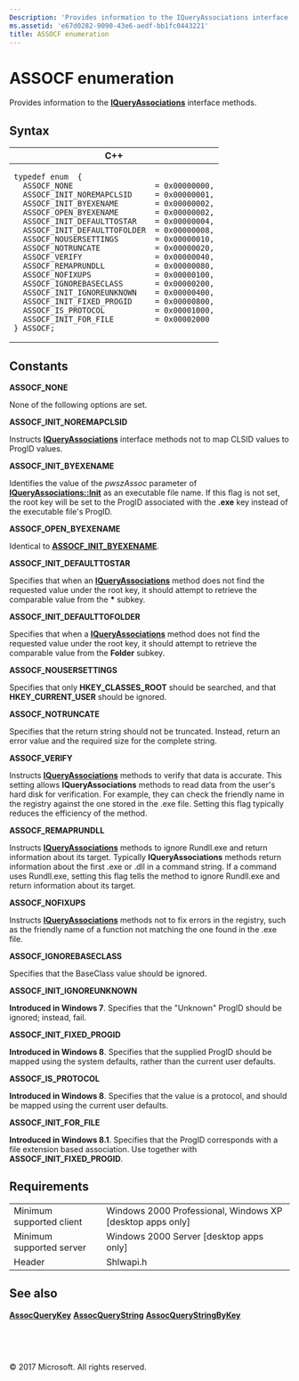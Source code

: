 ```yaml
---
Description: 'Provides information to the IQueryAssociations interface methods.'
ms.assetid: 'e67d0282-9090-43e6-aedf-bb1fc0443221'
title: ASSOCF enumeration
---
```


# ASSOCF enumeration

Provides information to the [**IQueryAssociations**](IQueryAssociations.htm) interface methods.

## Syntax

<span codelanguage="ManagedCPlusPlus"></span>

<table><colgroup><col style="width: 100%" /></colgroup><thead><tr class="header"><th>C++</th></tr></thead><tbody><tr class="odd"><td><pre><code>typedef enum  { 
  ASSOCF_NONE                  = 0x00000000,
  ASSOCF_INIT_NOREMAPCLSID     = 0x00000001,
  ASSOCF_INIT_BYEXENAME        = 0x00000002,
  ASSOCF_OPEN_BYEXENAME        = 0x00000002,
  ASSOCF_INIT_DEFAULTTOSTAR    = 0x00000004,
  ASSOCF_INIT_DEFAULTTOFOLDER  = 0x00000008,
  ASSOCF_NOUSERSETTINGS        = 0x00000010,
  ASSOCF_NOTRUNCATE            = 0x00000020,
  ASSOCF_VERIFY                = 0x00000040,
  ASSOCF_REMAPRUNDLL           = 0x00000080,
  ASSOCF_NOFIXUPS              = 0x00000100,
  ASSOCF_IGNOREBASECLASS       = 0x00000200,
  ASSOCF_INIT_IGNOREUNKNOWN    = 0x00000400,
  ASSOCF_INIT_FIXED_PROGID     = 0x00000800,
  ASSOCF_IS_PROTOCOL           = 0x00001000,
  ASSOCF_INIT_FOR_FILE         = 0x00002000
} ASSOCF;</code></pre></td></tr></tbody></table>



## Constants

 <span id="ASSOCF_NONE"></span><span id="assocf_none"></span>**ASSOCF\_NONE** 

None of the following options are set.

 <span id="ASSOCF_INIT_NOREMAPCLSID"></span><span id="assocf_init_noremapclsid"></span>**ASSOCF\_INIT\_NOREMAPCLSID** 

Instructs [**IQueryAssociations**](IQueryAssociations.htm) interface methods not to map CLSID values to ProgID values.

 <span id="ASSOCF_INIT_BYEXENAME"></span><span id="assocf_init_byexename"></span>**ASSOCF\_INIT\_BYEXENAME** 

Identifies the value of the *pwszAssoc* parameter of [**IQueryAssociations::Init**](IQueryAssociations_Init.htm) as an executable file name. If this flag is not set, the root key will be set to the ProgID associated with the **.exe** key instead of the executable file's ProgID.

 <span id="ASSOCF_OPEN_BYEXENAME"></span><span id="assocf_open_byexename"></span>**ASSOCF\_OPEN\_BYEXENAME** 

Identical to [****ASSOCF\_INIT\_BYEXENAME****](ASSOCF_str.htm).

 <span id="ASSOCF_INIT_DEFAULTTOSTAR"></span><span id="assocf_init_defaulttostar"></span>**ASSOCF\_INIT\_DEFAULTTOSTAR** 

Specifies that when an [**IQueryAssociations**](IQueryAssociations.htm) method does not find the requested value under the root key, it should attempt to retrieve the comparable value from the **\*** subkey.

 <span id="ASSOCF_INIT_DEFAULTTOFOLDER"></span><span id="assocf_init_defaulttofolder"></span>**ASSOCF\_INIT\_DEFAULTTOFOLDER** 

Specifies that when a [**IQueryAssociations**](IQueryAssociations.htm) method does not find the requested value under the root key, it should attempt to retrieve the comparable value from the **Folder** subkey.

 <span id="ASSOCF_NOUSERSETTINGS"></span><span id="assocf_nousersettings"></span>**ASSOCF\_NOUSERSETTINGS** 

Specifies that only **HKEY\_CLASSES\_ROOT** should be searched, and that **HKEY\_CURRENT\_USER** should be ignored.

 <span id="ASSOCF_NOTRUNCATE"></span><span id="assocf_notruncate"></span>**ASSOCF\_NOTRUNCATE** 

Specifies that the return string should not be truncated. Instead, return an error value and the required size for the complete string.

 <span id="ASSOCF_VERIFY"></span><span id="assocf_verify"></span>**ASSOCF\_VERIFY** 

Instructs [**IQueryAssociations**](IQueryAssociations.htm) methods to verify that data is accurate. This setting allows **IQueryAssociations** methods to read data from the user's hard disk for verification. For example, they can check the friendly name in the registry against the one stored in the .exe file. Setting this flag typically reduces the efficiency of the method.

 <span id="ASSOCF_REMAPRUNDLL"></span><span id="assocf_remaprundll"></span>**ASSOCF\_REMAPRUNDLL** 

Instructs [**IQueryAssociations**](IQueryAssociations.htm) methods to ignore Rundll.exe and return information about its target. Typically **IQueryAssociations** methods return information about the first .exe or .dll in a command string. If a command uses Rundll.exe, setting this flag tells the method to ignore Rundll.exe and return information about its target.

 <span id="ASSOCF_NOFIXUPS"></span><span id="assocf_nofixups"></span>**ASSOCF\_NOFIXUPS** 

Instructs [**IQueryAssociations**](IQueryAssociations.htm) methods not to fix errors in the registry, such as the friendly name of a function not matching the one found in the .exe file.

 <span id="ASSOCF_IGNOREBASECLASS"></span><span id="assocf_ignorebaseclass"></span>**ASSOCF\_IGNOREBASECLASS** 

Specifies that the BaseClass value should be ignored.

 <span id="ASSOCF_INIT_IGNOREUNKNOWN"></span><span id="assocf_init_ignoreunknown"></span>**ASSOCF\_INIT\_IGNOREUNKNOWN** 

**Introduced in Windows 7**. Specifies that the "Unknown" ProgID should be ignored; instead, fail.

 <span id="ASSOCF_INIT_FIXED_PROGID"></span><span id="assocf_init_fixed_progid"></span>**ASSOCF\_INIT\_FIXED\_PROGID** 

**Introduced in Windows 8**. Specifies that the supplied ProgID should be mapped using the system defaults, rather than the current user defaults.

 <span id="ASSOCF_IS_PROTOCOL"></span><span id="assocf_is_protocol"></span>**ASSOCF\_IS\_PROTOCOL** 

**Introduced in Windows 8**. Specifies that the value is a protocol, and should be mapped using the current user defaults.

 <span id="ASSOCF_INIT_FOR_FILE"></span><span id="assocf_init_for_file"></span>**ASSOCF\_INIT\_FOR\_FILE** 

**Introduced in Windows 8.1**. Specifies that the ProgID corresponds with a file extension based association. Use together with **ASSOCF\_INIT\_FIXED\_PROGID**.

 

## Requirements



|                                     |                                                                                      |
|-------------------------------------|--------------------------------------------------------------------------------------|
| Minimum supported client | Windows 2000 Professional, Windows XP \[desktop apps only\]               |
| Minimum supported server | Windows 2000 Server \[desktop apps only\]                                 |
| Header                   |  Shlwapi.h  |



## See also

 [**AssocQueryKey**](AssocQueryKey.htm) [**AssocQueryString**](AssocQueryString.htm) [**AssocQueryStringByKey**](AssocQueryStringByKey.htm) 

 

 

© 2017 Microsoft. All rights reserved.
